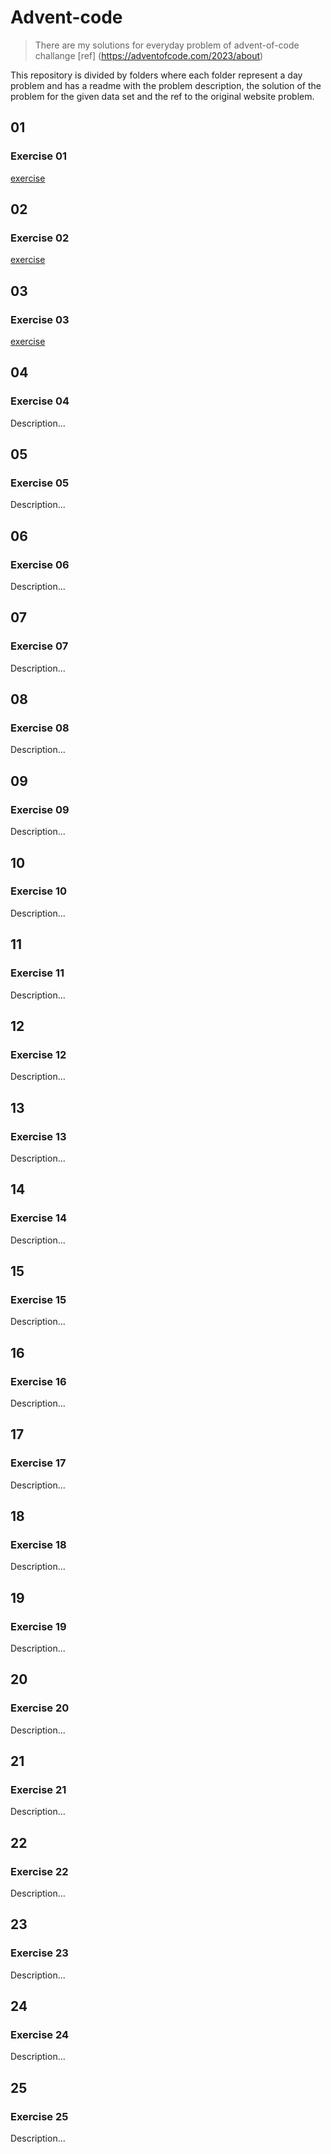 # Advent-code

> There are my solutions for everyday problem of advent-of-code challange [ref] (https://adventofcode.com/2023/about) 

This repository is divided by folders where each folder represent a day problem and has a readme with the problem description, the solution of the problem for the given data set and the ref to the original website problem.

## 01

### Exercise 01
[exercise](2023/01/README.md)

## 02

### Exercise 02
[exercise](2023/02/README.md)

## 03

### Exercise 03
[exercise](2023/03/README.md)

## 04

### Exercise 04
Description...

## 05

### Exercise 05
Description...

## 06

### Exercise 06
Description...

## 07

### Exercise 07
Description...

## 08

### Exercise 08
Description...

## 09

### Exercise 09
Description...

## 10

### Exercise 10
Description...

## 11

### Exercise 11
Description...

## 12

### Exercise 12
Description...

## 13

### Exercise 13
Description...

## 14

### Exercise 14
Description...

## 15

### Exercise 15
Description...

## 16

### Exercise 16
Description...

## 17

### Exercise 17
Description...

## 18

### Exercise 18
Description...

## 19

### Exercise 19
Description...

## 20

### Exercise 20
Description...

## 21

### Exercise 21
Description...

## 22

### Exercise 22
Description...

## 23

### Exercise 23
Description...

## 24

### Exercise 24
Description...

## 25

### Exercise 25
Description...
